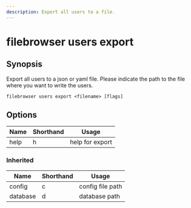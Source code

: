 ```yaml
---
description: Export all users to a file.
---
```


# filebrowser users export

## Synopsis

Export all users to a json or yaml file. Please indicate the
path to the file where you want to write the users.

```
filebrowser users export <filename> [flags]
```

## Options

| Name | Shorthand | Usage |
|------|-----------|-------|
|help|h|help for export|

### Inherited

| Name | Shorthand | Usage |
|------|-----------|-------|
|config|c|config file path|
|database|d|database path|

